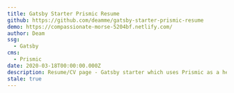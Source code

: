 ```yaml
---
title: Gatsby Starter Prismic Resume
github: https://github.com/deamme/gatsby-starter-prismic-resume
demo: https://compassionate-morse-5204bf.netlify.com/
author: Deam
ssg:
  - Gatsby
cms:
  - Prismic
date: 2020-03-18T00:00:00.000Z
description: Resume/CV page - Gatsby starter which uses Prismic as a headless CMS.
stale: true
---
```

